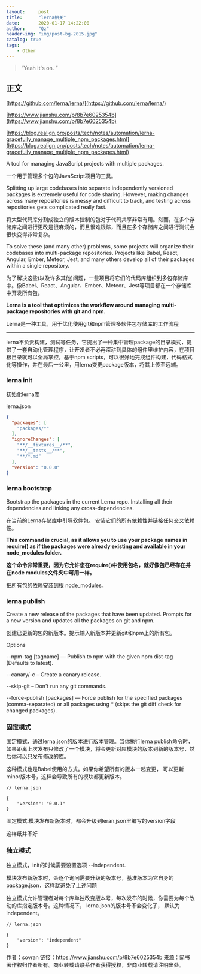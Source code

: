 ```yaml
---
layout:     post
title:      "lerna相关"
date:       2020-01-17 14:22:00
author:     "Qz"
header-img: "img/post-bg-2015.jpg"
catalog: true
tags:
    - Other
---
```


> “Yeah It's on. ”


## 正文

[https://github.com/lerna/lerna/](https://github.com/lerna/lerna/)


[https://www.jianshu.com/p/8b7e6025354b](https://www.jianshu.com/p/8b7e6025354b)


[https://blog.realign.pro/posts/tech/notes/automation/lerna-gracefully_manage_multiple_npm_packages.html](https://blog.realign.pro/posts/tech/notes/automation/lerna-gracefully_manage_multiple_npm_packages.html)


A tool for managing JavaScript projects with multiple packages.



一个用于管理多个包的JavaScript项目的工具。


Splitting up large codebases into separate independently versioned packages is extremely useful for code sharing. However, making changes across many repositories is messy and difficult to track, and testing across repositories gets complicated really fast.

将大型代码库分割成独立的版本控制的包对于代码共享非常有用。然而，在多个存储库之间进行更改是很麻烦的，而且很难跟踪，而且在多个存储库之间进行测试会很快变得非常复杂。


To solve these (and many other) problems, some projects will organize their codebases into multi-package repositories. Projects like Babel, React, Angular, Ember, Meteor, Jest, and many others develop all of their packages within a single repository.


为了解决这些(以及许多其他)问题，一些项目将它们的代码库组织到多包存储库中。像Babel、React、Angular、Ember、Meteor、Jest等项目都在一个存储库中开发所有包。




**Lerna is a tool that optimizes the workflow around managing multi-package repositories with git and npm.**


Lerna是一种工具，用于优化使用git和npm管理多软件包存储库的工作流程


----


lerna不负责构建，测试等任务，它提出了一种集中管理package的目录模式，提供了一套自动化管理程序，让开发者不必再深耕到具体的组件里维护内容，在项目根目录就可以全局掌控，基于npm scripts，可以很好地完成组件构建，代码格式化等操作，并在最后一公里，用lerna变更package版本，将其上传至远端。







### lerna init

初始化lerna库


lerna.json


```json
{
  "packages": [
    "packages/*"
  ],
  "ignoreChanges": [
    "**/__fixtures__/**",
    "**/__tests__/**",
    "**/*.md"
  ],
  "version": "0.0.0"
}
```



### lerna bootstrap


Bootstrap the packages in the current Lerna repo. Installing all their dependencies and linking any cross-dependencies.


在当前的Lerna存储库中引导软件包。 安装它们的所有依赖性并链接任何交叉依赖性。


**This command is crucial, as it allows you to use your package names in require() as if the packages were already existing and available in your node_modules folder.**

**这个命令非常重要，因为它允许您在require()中使用包名，就好像包已经存在并在node modules文件夹中可用一样。**



把所有包的依赖安装到根 node_modules。





### lerna publish

Create a new release of the packages that have been updated. Prompts for a new version and updates all the packages on git and npm.

创建已更新的包的新版本。提示输入新版本并更新git和npm上的所有包。


Options


--npm-tag [tagname] — Publish to npm with the given npm dist-tag (Defaults to latest).




--canary/-c – Create a canary release.

--skip-git – Don't run any git commands.

--force-publish [packages] — Force publish for the specified packages (comma-separated) or all packages using * (skips the git diff check for changed packages).




### 固定模式


固定模式，通过lerna.json的版本进行版本管理。当你执行lerna publish命令时， 如果距离上次发布只修改了一个模块，将会更新对应模块的版本到新的版本号，然后你可以只发布修改的库。

这种模式也是Babel使用的方式。如果你希望所有的版本一起变更， 可以更新minor版本号，这样会导致所有的模块都更新版本。

```
// lerna.json

{
    "version": "0.0.1"
}
```

固定模式:模块发布新版本时，都会升级到leran.json里编写的version字段


这样纸并不好


### 独立模式


独立模式，init的时候需要设置选项 --independent.

模块发布新版本时，会逐个询问需要升级的版本号，基准版本为它自身的package.json，这样就避免了上述问题

独立模式允许管理者对每个库单独改变版本号，每次发布的时候，你需要为每个改动的库指定版本号。这种情况下， lerna.json的版本号不会变化了， 默认为independent。


```
// lerna.json

{
    "version": "independent"
}
```


作者：sovran
链接：https://www.jianshu.com/p/8b7e6025354b
来源：简书
著作权归作者所有。商业转载请联系作者获得授权，非商业转载请注明出处。













